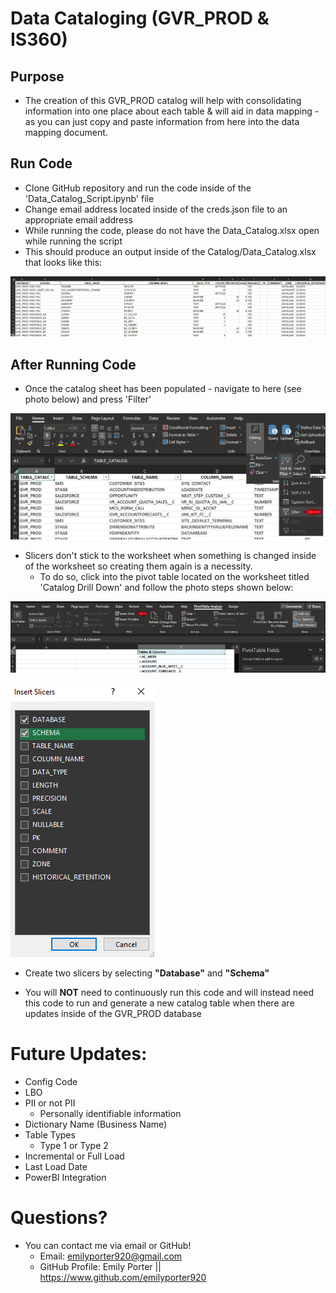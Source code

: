 # Data Cataloging (GVR_PROD & IS360)

## Purpose
* The creation of this GVR_PROD catalog will help with consolidating information into one place about each table & will aid in data mapping - as you can just copy and paste information from here into the data mapping document.


## Run Code
* Clone GitHub repository and run the code inside of the 'Data_Catalog_Script.ipynb' file
* Change email address located inside of the creds.json file to an appropriate email address
* While running the code, please do not have the Data_Catalog.xlsx open while running the script
* This should produce an output inside of the Catalog/Data_Catalog.xlsx that looks like this:

<p>
  <img 
    src=Photos/catalog_creation.png
  >
</p>

## After Running Code

* Once the catalog sheet has been populated - navigate to here (see photo below) and press 'Filter'

<p>
  <img 
    src=Photos/filter.png
  >
</p>

* Slicers don't stick to the worksheet when something is changed inside of the worksheet so creating them again is a necessity.
    * To do so, click into the pivot table located on the worksheet titled 'Catalog Drill Down' and follow the photo steps shown below:

<p>
  <img 
    src=Photos/slicers.png
  >
</p>

<p>
  <img 
    src=Photos/slicer_selector.png
  >
</p>

* Create two slicers by selecting **"Database"** and **"Schema"**

* You will **NOT** need to continuously run this code and will instead need this code to run and generate a new catalog table when there are updates inside of the GVR_PROD database

# Future Updates: 
* Config Code
* LBO
* PII or not PII
    * Personally identifiable information
* Dictionary Name (Business Name)
* Table Types
    * Type 1 or Type 2
* Incremental or Full Load
* Last Load Date
* PowerBI Integration

# Questions?

* You can contact me via email or GitHub!
    * Email: emilyporter920@gmail.com
    * GitHub Profile: Emily Porter || https://www.github.com/emilyporter920 
